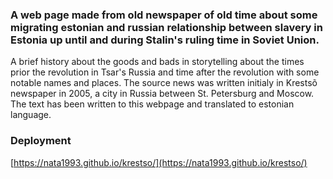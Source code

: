 ### A web page made from old newspaper of old time about some migrating estonian and russian relationship between slavery in Estonia up until and during Stalin's ruling time in Soviet Union.

A brief history about the goods and bads in storytelling about the times prior the revolution in Tsar's Russia and time after the revolution with some notable names and places.
The source news was written initialy in Krestsõ newspaper in 2005, a city in Russia between St. Petersburg and Moscow. The text has been written to
this webpage and translated to estonian language.

### Deployment
[https://nata1993.github.io/krestso/](https://nata1993.github.io/krestso/)
